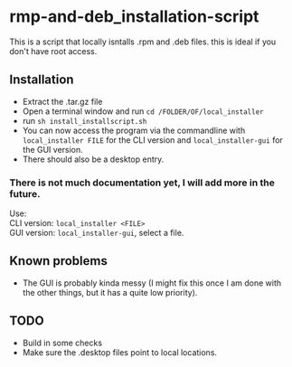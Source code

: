 # rmp-and-deb_installation-script
This is a script that locally isntalls .rpm and .deb files. this is ideal if you don't have root access.

## Installation
* Extract the .tar.gz file
* Open a terminal window and run `cd /FOLDER/OF/local_installer`
* run `sh install_installscript.sh`
* You can now access the program via the commandline with `local_installer FILE` for the CLI version and `local_installer-gui` for the GUI version.
* There should also be a desktop entry.
### There is not much documentation yet, I will add more in the future.
Use:<br>
CLI version: `local_installer <FILE>`<br>
GUI version: `local_installer-gui`, select a file.

## Known problems
* The GUI is probably kinda messy (I might fix this once I am done with the other things, but it has a quite low priority).

## TODO
* Build in some checks
* Make sure the .desktop files point to local locations.
